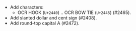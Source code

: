 * Add characters:
  - OCR HOOK (`U+2440`) .. OCR BOW TIE (`U+2445`) (#2465).
* Add slanted dollar and cent sign (#2408).
* Add round-top capital A (#2472).
